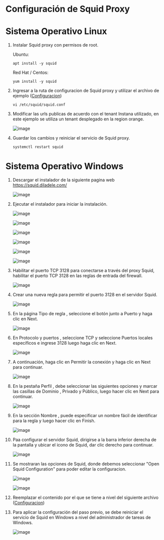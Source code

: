 # Configuración de Squid Proxy

# Sistema Operativo Linux

1. Instalar Squid proxy con permisos de root.

   Ubuntu:
   
       apt install -y squid

   Red Hat / Centos:

       yum install -y squid


2. Ingresar a la ruta de configuracion de Squid proxy y utilizar el archivo de ejemplo ([Configuracion](https://github.com/juan-conde-21/Instalacion-Agente-Instana/blob/main/Configuraciones/squid.conf))

       vi /etc/squid/squid.conf

3. Modificar las urls publicas de acuerdo con el tenant Instana utilizado, en este ejemplo se utiliza un tenant desplegado en la region orange.

   ![image](https://github.com/user-attachments/assets/96058ad3-9ff3-434f-9913-cda274a70469)

4. Guardar los cambios y reiniciar el servicio de Squid proxy.

       systemctl restart squid


# Sistema Operativo Windows

1. Descargar el instalador de la siguiente pagina web https://squid.diladele.com/

   ![image](https://github.com/user-attachments/assets/911f0351-948c-4b19-89a8-84ab71771ee0)


2. Ejecutar el instalador para iniciar la instalación.

   ![image](https://github.com/user-attachments/assets/1010368d-64fe-4dd0-bac3-3233c2174f8b)

   ![image](https://github.com/user-attachments/assets/8306e5a9-89dc-42f4-be59-a580a37d89af)

   ![image](https://github.com/user-attachments/assets/51e3f581-3caf-47ed-b41c-18dcf4bd2b79)

   ![image](https://github.com/user-attachments/assets/55d52e0f-2485-42f8-a8c9-0b5824ce6ede)

   ![image](https://github.com/user-attachments/assets/eead2d1f-9abd-44e3-bd09-3ecd7c223b56)

   ![image](https://github.com/user-attachments/assets/47da90a4-5e7a-4c24-8039-b1d2a6ec5a2c)

3. Habilitar el puerto TCP 3128 para conectarse a través del proxy Squid, habilitar el puerto TCP 3128 en las reglas de entrada del firewall.

   ![image](https://github.com/user-attachments/assets/3fe93fe1-9bdf-426a-a645-3c1ca9dac934)

4. Crear una nueva regla para permitir el puerto 3128 en el servidor Squid.

   ![image](https://github.com/user-attachments/assets/9f33fc50-71a9-4e4f-a541-561fb92c396b)

5. En la página Tipo de regla , seleccione el botón junto a Puerto y haga clic en Next.

   ![image](https://github.com/user-attachments/assets/5d093c28-cdc7-4712-b113-680fc097006a)

6. En Protocolo y puertos , seleccione TCP y seleccione Puertos locales específicos e ingrese 3128 luego haga clic en Next. 

   ![image](https://github.com/user-attachments/assets/21cccdf7-0a6b-4ef1-ba5d-0b273a5a30f6)

7. A continuación, haga clic en Permitir la conexión y haga clic en Next para continuar.

   ![image](https://github.com/user-attachments/assets/f8a11ed3-d348-48c9-a60c-88db986dd090)

8. En la  pestaña Perfil  , debe seleccionar las siguientes opciones y marcar las casillas de Dominio , Privado y Público, luego hacer clic en          Next para continuar.

   ![image](https://github.com/user-attachments/assets/96641b0e-b86c-4b53-845e-1452dde88db8)

9. En la sección Nombre , puede especificar un nombre fácil de identificar para la regla y luego hacer clic en Finish.

   ![image](https://github.com/user-attachments/assets/cd5f912a-6b4f-4218-a649-76f50d3dc425)

10. Paa configurar el servidor Squid, dirigirse a la barra inferior derecha de la pantalla y ubicar el icono de Squid, dar clic derecho para continuar.

    ![image](https://github.com/user-attachments/assets/dbabbfaf-586b-45fa-901d-9954b8f82429)

11. Se mostraran las opciones de Squid, donde debemos seleccionar "Open Squid Configuration" para poder editar la configuracion.

    ![image](https://github.com/user-attachments/assets/ac616b68-691a-4166-9422-49170da0683d)

    ![image](https://github.com/user-attachments/assets/fc8c93bc-1313-4286-9cbc-37dbf7c85371)

12. Reemplazar el contenido por el que se tiene a nivel del siguiente archivo ([Configuracion](https://github.com/juan-conde-21/Instalacion-Agente-Instana/blob/main/Configuraciones/squid.conf))

13. Para aplicar la configuración del paso previo, se debe reiniciar el servicio de Squid en Windows a nivel del administrador de tareas de Windows.

    ![image](https://github.com/user-attachments/assets/4a60b9d5-216e-45a4-8abd-0d0780241358)

   











